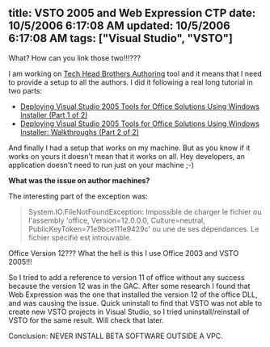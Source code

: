 title: VSTO 2005 and Web Expression CTP
date: 10/5/2006 6:17:08 AM
updated: 10/5/2006 6:17:08 AM
tags: ["Visual Studio", "VSTO"]
---
What? How can you link those two!!!???

I am working on [Tech Head Brothers Authoring](http://www.codeplex.com/Wiki/View.aspx?ProjectName=THBAuthoring) tool and it means that I need to provide a setup to all the authors. I did it following a real long tutorial in two parts:

*   [Deploying Visual Studio 2005 Tools for Office Solutions Using Windows Installer (Part 1 of 2)](http://msdn.microsoft.com/office/default.aspx?pull=/library/en-us/odc_vsto2005_ta/html/OfficeVSTOWindowsInstallerOverview.asp)
*   [Deploying Visual Studio 2005 Tools for Office Solutions Using Windows Installer: Walkthroughs (Part 2 of 2)](http://msdn.microsoft.com/office/default.aspx?pull=/library/en-us/odc_vsto2005_ta/html/OfficeVSTOWindowsInstallerWalkthrough.asp) 

And finally I had a setup that works on my machine. But as you know if it works on yours it doesn't mean that it works on all. Hey developers, an application doesn't need to run just on your machine ;-)

**What was the issue on author machines?**

The interesting part of the exception was:

> System.IO.FileNotFoundException: Impossible de charger le fichier ou l'assembly 'office, Version=12.0.0.0, Culture=neutral, PublicKeyToken=71e9bce111e9429c' ou une de ses dépendances. Le fichier spécifié est introuvable.

Office Version 12??? What the hell is this I use Office 2003 and VSTO 2005!!!

So I tried to add a reference to version 11 of office without any success because the version 12 was in the GAC. After some research I found that Web Expression was the one that installed the version 12 of the office DLL, and was causing the issue. Quick uninstall to find that VSTO was not able to create new VSTO projects in Visual Studio, so I tried uninstall/reinstall of VSTO for the same result. Will check that later.

Conclusion: NEVER INSTALL BETA SOFTWARE OUTSIDE A VPC.
